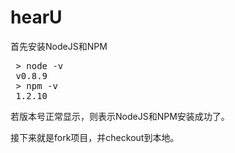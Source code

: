 hearU
=====

首先安装NodeJS和NPM
<pre>
 > node -v
 v0.8.9
 > npm -v
 1.2.10
</pre>

若版本号正常显示，则表示NodeJS和NPM安装成功了。

接下来就是fork项目，并checkout到本地。

[1]: http://docs.meteor.com/#quickstart
[2]: http://win.meteor.com/
